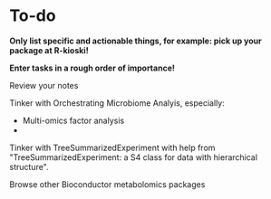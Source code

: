 # To-do

**Only list specific and actionable things, for example: pick up your package at R-kioski!**

**Enter tasks in a rough order of importance!**

Review your notes

Tinker with Orchestrating Microbiome Analyis, especially:
- Multi-omics factor analysis
- 

Tinker with TreeSummarizedExperiment with help from "TreeSummarizedExperiment: a S4 class for data with hierarchical structure".

Browse other Bioconductor metabolomics packages
